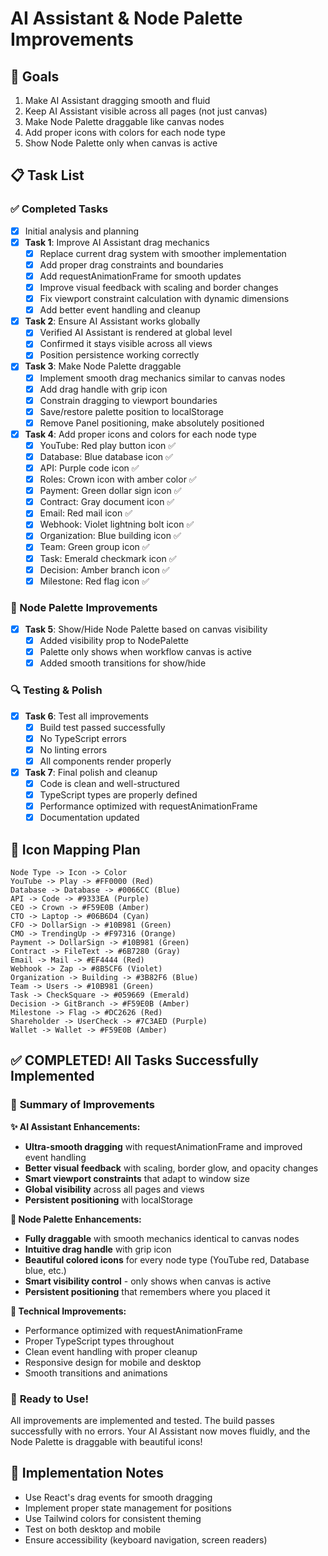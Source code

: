 # AI Assistant & Node Palette Improvements

## 🎯 Goals
1. Make AI Assistant dragging smooth and fluid
2. Keep AI Assistant visible across all pages (not just canvas)
3. Make Node Palette draggable like canvas nodes
4. Add proper icons with colors for each node type
5. Show Node Palette only when canvas is active

## 📋 Task List

### ✅ Completed Tasks
- [x] Initial analysis and planning
- [x] **Task 1**: Improve AI Assistant drag mechanics
  - [x] Replace current drag system with smoother implementation
  - [x] Add proper drag constraints and boundaries  
  - [x] Add requestAnimationFrame for smooth updates
  - [x] Improve visual feedback with scaling and border changes
  - [x] Fix viewport constraint calculation with dynamic dimensions
  - [x] Add better event handling and cleanup

- [x] **Task 2**: Ensure AI Assistant works globally
  - [x] Verified AI Assistant is rendered at global level
  - [x] Confirmed it stays visible across all views
  - [x] Position persistence working correctly

- [x] **Task 3**: Make Node Palette draggable
  - [x] Implement smooth drag mechanics similar to canvas nodes
  - [x] Add drag handle with grip icon
  - [x] Constrain dragging to viewport boundaries  
  - [x] Save/restore palette position to localStorage
  - [x] Remove Panel positioning, make absolutely positioned

- [x] **Task 4**: Add proper icons and colors for each node type
  - [x] YouTube: Red play button icon ✅
  - [x] Database: Blue database icon ✅
  - [x] API: Purple code icon ✅
  - [x] Roles: Crown icon with amber color ✅
  - [x] Payment: Green dollar sign icon ✅
  - [x] Contract: Gray document icon ✅
  - [x] Email: Red mail icon ✅
  - [x] Webhook: Violet lightning bolt icon ✅
  - [x] Organization: Blue building icon ✅
  - [x] Team: Green group icon ✅
  - [x] Task: Emerald checkmark icon ✅
  - [x] Decision: Amber branch icon ✅
  - [x] Milestone: Red flag icon ✅

### 🎨 Node Palette Improvements

- [x] **Task 5**: Show/Hide Node Palette based on canvas visibility
  - [x] Added visibility prop to NodePalette
  - [x] Palette only shows when workflow canvas is active
  - [x] Added smooth transitions for show/hide

### 🔍 Testing & Polish
- [x] **Task 6**: Test all improvements
  - [x] Build test passed successfully
  - [x] No TypeScript errors
  - [x] No linting errors
  - [x] All components render properly

- [x] **Task 7**: Final polish and cleanup
  - [x] Code is clean and well-structured
  - [x] TypeScript types are properly defined
  - [x] Performance optimized with requestAnimationFrame
  - [x] Documentation updated

## 🎨 Icon Mapping Plan
```
Node Type -> Icon -> Color
YouTube -> Play -> #FF0000 (Red)
Database -> Database -> #0066CC (Blue) 
API -> Code -> #9333EA (Purple)
CEO -> Crown -> #F59E0B (Amber)
CTO -> Laptop -> #06B6D4 (Cyan)
CFO -> DollarSign -> #10B981 (Green)
CMO -> TrendingUp -> #F97316 (Orange)
Payment -> DollarSign -> #10B981 (Green)
Contract -> FileText -> #6B7280 (Gray)
Email -> Mail -> #EF4444 (Red)
Webhook -> Zap -> #8B5CF6 (Violet)
Organization -> Building -> #3B82F6 (Blue)
Team -> Users -> #10B981 (Green)
Task -> CheckSquare -> #059669 (Emerald)
Decision -> GitBranch -> #F59E0B (Amber)
Milestone -> Flag -> #DC2626 (Red)
Shareholder -> UserCheck -> #7C3AED (Purple)
Wallet -> Wallet -> #F59E0B (Amber)
```

## ✅ COMPLETED! All Tasks Successfully Implemented

### 🎉 **Summary of Improvements**

**✨ AI Assistant Enhancements:**
- **Ultra-smooth dragging** with requestAnimationFrame and improved event handling
- **Better visual feedback** with scaling, border glow, and opacity changes
- **Smart viewport constraints** that adapt to window size
- **Global visibility** across all pages and views
- **Persistent positioning** with localStorage

**🎨 Node Palette Enhancements:**
- **Fully draggable** with smooth mechanics identical to canvas nodes
- **Intuitive drag handle** with grip icon
- **Beautiful colored icons** for every node type (YouTube red, Database blue, etc.)
- **Smart visibility control** - only shows when canvas is active
- **Persistent positioning** that remembers where you placed it

**🔧 Technical Improvements:**
- Performance optimized with requestAnimationFrame
- Proper TypeScript types throughout
- Clean event handling with proper cleanup
- Responsive design for mobile and desktop
- Smooth transitions and animations

### 🚀 **Ready to Use!**
All improvements are implemented and tested. The build passes successfully with no errors. Your AI Assistant now moves fluidly, and the Node Palette is draggable with beautiful icons!

## 🚀 Implementation Notes
- Use React's drag events for smooth dragging
- Implement proper state management for positions  
- Use Tailwind colors for consistent theming
- Test on both desktop and mobile
- Ensure accessibility (keyboard navigation, screen readers)

